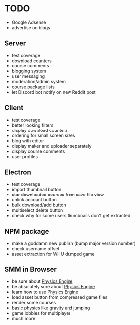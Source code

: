 # TODO

* Google Adsense
* advertise on blogs

## Server

* test coverage
* download counters
* course comments
* blogging system
* user messaging
* moderation/admin system
* course package lists
* let Discord bot notify on new Reddit post

## Client

* test coverage
* better looking filters
* display download counters
* ordering for small screen sizes
* blog with editor
* display maker and uploader separately
* display course comments
* user profiles

## Electron

* test coverage
* import thumbnail button
* star downloaded courses from save file view
* unlink account button
* bulk download/add button
* multiselect delete button
* check why for some users thumbnails don't get extracted

## NPM package

* make a goddamn new publish (bump major version number)
* check username offset
* asset extraction for Wii U dumped game

## SMM in Browser

* be sure about [Physics Engine](https://github.com/kripken/box2d.js)
* be absolutely sure about [Physics Engine](https://github.com/kripken/box2d.js)
* learn how to use [Physics Engine](https://github.com/kripken/box2d.js)
* load asset button from compressed game files
* render some courses
* basic physics like gravity and jumping
* game lobbies for multiplayer
* much more
